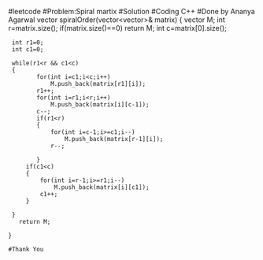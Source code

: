 #leetcode
#Problem:Spiral martix
#Solution
#Coding C++
#Done by Ananya Agarwal
 vector<int> spiralOrder(vector<vector<int>>& matrix) {
    vector<int> M;
    int r=matrix.size();
    if(matrix.size()==0)
         return M;
     int c=matrix[0].size();
      
     int r1=0;
     int c1=0;
 
     while(r1<r && c1<c)
     {
            for(int i=c1;i<c;i++)
                M.push_back(matrix[r1][i]);
            r1++;
            for(int i=r1;i<r;i++)
                M.push_back(matrix[i][c-1]);
            c--;
            if(r1<r)
            {
                for(int i=c-1;i>=c1;i--)
                    M.push_back(matrix[r-1][i]);
                r--;
                
            }
         if(c1<c)
         {
             for(int i=r-1;i>=r1;i--)
                 M.push_back(matrix[i][c1]);
             c1++;
         }
        
     }
       return M;  
   
    }
    
    #Thank You
